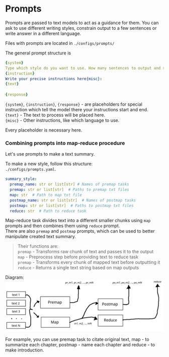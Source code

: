 # Prompts
Prompts are passed to text models to act as a guidance for them. You can ask to use different writing styles, constrain output to a few sentences or write answer in a different language.

Files with prompts are located in `./configs/prompts/` 

The general prompt structure is
```yaml
{system}
Type which style do you want to use. How many sentences to output and so on. 
{instruction}
Write your precise instructions here{misc}:
{text}

{response}

```
`{system}`, `{instruction}`, `{response}` - are placeholders for special instruction which tell the model there your instructions start and end.  
`{text}` - The text to process will be placed here.  
`{misc}` - Other instructions, like which language to use.  

Every placeholder is necessary here.

### Combining prompts into map-reduce procedure

Let's use prompts to make a text summary.  

To make a new style, follow this structure:  
`./configs/prompts.yaml`.  
```yaml
summary_style:
  premap_name: str or list[str] # Names of premap tasks
  premap: str or list[str]  # Paths to premap txt files
  map: str  # Path to map txt file
  postmap_name: str or list[str]  # Names of postmap tasks
  postmap: str or list[str]  # Paths to postmap txt files
  reduce: str  # Path to reduce task
```

Map-reduce task divides text into a different smaller chunks using `map` prompts and then combines them using `reduce` prompt.  
There are also `premap` and `postmap` prompts, which can be used to better manipulate created text summary.  
> Their functions are:  
> `premap` - Transforms raw chunk of text and passes it to the output  
> `map` - Preprocess step before providing text to reduce task  
> `premap` - Transforms every chunk of mapped text before outputting it  
> `reduce` - Returns a single text string based on map outputs  

Diagram:  
![diagram][map-reduce-diagram]  

For example, you can use premap task to citate original text, map - to summarize each chapter, postmap - name each chapter and reduce - to make introduction.


[map-reduce-diagram]: ../assets/map_reduce_diagram.png